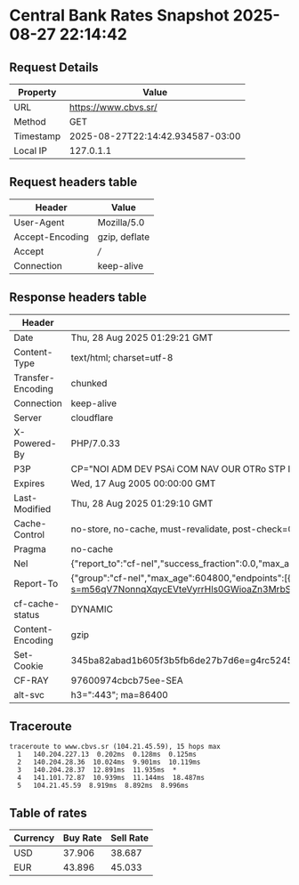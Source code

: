 # Central Bank Rates Snapshot 2025-08-27 22:14:42
## Request Details

| Property | Value |
|----------|-------|
| URL | https://www.cbvs.sr/ |
| Method | GET |
| Timestamp | 2025-08-27T22:14:42.934587-03:00 |
| Local IP | 127.0.1.1 |
    
## Request headers table

| Header | Value |
|--------|-------|
| User-Agent | Mozilla/5.0 |
| Accept-Encoding | gzip, deflate |
| Accept | */* |
| Connection | keep-alive |

    
## Response headers table
| Header | Value |
|--------|-------|
| Date | Thu, 28 Aug 2025 01:29:21 GMT |
| Content-Type | text/html; charset=utf-8 |
| Transfer-Encoding | chunked |
| Connection | keep-alive |
| Server | cloudflare |
| X-Powered-By | PHP/7.0.33 |
| P3P | CP="NOI ADM DEV PSAi COM NAV OUR OTRo STP IND DEM" |
| Expires | Wed, 17 Aug 2005 00:00:00 GMT |
| Last-Modified | Thu, 28 Aug 2025 01:29:10 GMT |
| Cache-Control | no-store, no-cache, must-revalidate, post-check=0, pre-check=0 |
| Pragma | no-cache |
| Nel | {"report_to":"cf-nel","success_fraction":0.0,"max_age":604800} |
| Report-To | {"group":"cf-nel","max_age":604800,"endpoints":[{"url":"https://a.nel.cloudflare.com/report/v4?s=m56qV7NonnqXqycEVteVyrrHls0GWioaZn3MrbS1v%2BXBeodiXqRFDZfpwGw4UJ1YrKJvOf4lGOhNo6uqpoE4GfH4pFrwLm0qx2BU"}]} |
| cf-cache-status | DYNAMIC |
| Content-Encoding | gzip |
| Set-Cookie | 345ba82abad1b605f3b5fb6de27b7d6e=g4rc5245djkbtek3amkhkac1g7; HttpOnly; Path=/ |
| CF-RAY | 97600974cbcb75ee-SEA |
| alt-svc | h3=":443"; ma=86400 |

## Traceroute 

```
traceroute to www.cbvs.sr (104.21.45.59), 15 hops max
  1   140.204.227.13  0.202ms  0.128ms  0.125ms 
  2   140.204.28.36  10.024ms  9.901ms  10.119ms 
  3   140.204.28.37  12.891ms  11.935ms  * 
  4   141.101.72.87  10.939ms  11.144ms  18.487ms 
  5   104.21.45.59  8.919ms  8.892ms  8.996ms 

```


## Table of rates

| Currency | Buy Rate | Sell Rate |
|----------|----------|-----------|
| USD | 37.906 | 38.687 |
| EUR | 43.896 | 45.033 |
